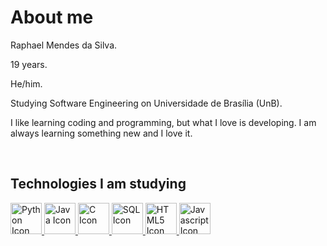 # About me
Raphael Mendes da Silva.

19 years.

He/him.

Studying Software Engineering on Universidade de Brasília (UnB). 

I like learning coding and programming, but what I love is developing. I am always learning something new and I love it.

<br>

## Technologies I am studying

<a href="https://icons8.com/icon/Rc0Xn5AtE8kX/python"><img width="50vw" height="50vw" src="https://img.icons8.com/color/512/python--v2.png" alt="Python Icon"> </a>
<a href="https://icons8.com/icon/13679/java"><img width="50vw" height="50vw" src="https://img.icons8.com/color/512/java-coffee-cup-logo.png" alt="Java Icon"> </a>
<a href="https://icons8.com/icon/40670/c-programming"><img width="50vw" height="50vw" src="https://img.icons8.com/color/512/c-programming.png" alt="C Icon"> </a>
<a href="https://icons8.com/icon/13406/sql"><img width="50vw" height="50vw" src="https://img.icons8.com/color/512/sql.png" alt="SQL Icon"> </a>
<a href="https://icons8.com/icon/20909/html-5"><img width="50vw" height="50vw" src="https://img.icons8.com/color/512/html-5.png" alt="HTML5 Icon"> </a>
<a href="https://icons8.com/icon/108784/javascript"><img width="50vw" height="50vw" src="https://img.icons8.com/color/512/javascript.png" alt="Javascript Icon"> </a>
